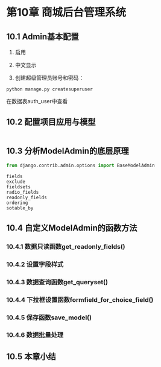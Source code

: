 # 第10章 商城后台管理系统

## 10.1 Admin基本配置

1. 启用

2. 中文显示

3. 创建超级管理员账号和密码：
```text
python manage.py createsuperuser
```
在数据表auth_user中查看


## 10.2 配置项目应用与模型

```python

```

## 10.3 分析ModelAdmin的底层原理

```python
from django.contrib.admin.options import BaseModelAdmin
```

```
fields
exclude
fieldsets
radio_fields
readonly_fields
ordering
sotable_by

```
## 10.4 自定义ModelAdmin的函数方法


### 10.4.1 数据只读函数get_readonly_fields()



### 10.4.2 设置字段样式



### 10.4.3 数据查询函数get_queryset()



### 10.4.4 下拉框设置函数formfield_for_choice_field()



### 10.4.5 保存函数save_model()



### 10.4.6 数据批量处理



## 10.5 本章小结


